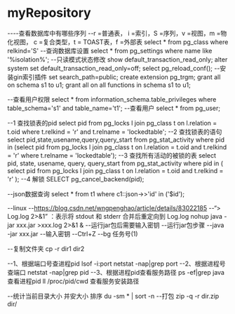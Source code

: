 # myRepository
----查看数据库中有哪些序列 
--r =普通表， i =索引，S =序列，v =视图，m =物化视图， c =复合类型，t = TOAST表，f =外部表 
select * from pg_class where relkind='S' 
--查询数据库设置
select * from pg_settings where name like '%isolation%';
--只读模式状态修改
show default_transaction_read_only;
alter system set default_transaction_read_only=off;
select pg_reload_conf();
--安装gin索引插件
set search_path=public;
create extension pg_trgm;
grant all on schema s1 to u1;
grant all on all functions in schema s1 to u1;

--查看用户权限
select * from information_schema.table_privileges where table_schema='s1' and table_name='t1';
--查看用户
select * from pg_user;

--1 查找锁表的pid
select pid from pg_locks l join pg_class t on l.relation = t.oid where t.relkind = 'r' and t.relname = 'lockedtable';
--2 查找锁表的语句
select pid,state,usename,query,query_start from pg_stat_activity where pid in (select pid from pg_locks l join pg_class t on l.relation = t.oid and t.relkind = 'r' where t.relname = 'lockedtable');
--3 查找所有活动的被锁的表
select pid, state, usename, query, query_start 
from pg_stat_activity 
where pid in (
  select pid from pg_locks l 
  join pg_class t on l.relation = t.oid 
  and t.relkind = 'r' 
);
--4 解锁
SELECT pg_cancel_backend(pid);

--json数据查询
select * from t1 where c1::json->>'id' in ('$id');

--linux
--https://blog.csdn.net/wngpenghao/article/details/83022185
--“> Log.log 2>&1” ：表示将 stdout 和 stderr 合并后重定向到 Log.log
nohup java -jar xxx.jar >xxx.log 2>&1 &
--运行jar包后需要输入密钥
--运行jar包步骤
--java -jar xxx.jar
--输入密钥
--Ctrl+Z
--bg 任务号(1) 

--复制文件夹
cp -r dir1 dir2

--1、根据端口号查进程pid
lsof -i:port
netstat -nap|grep port
--2、根据进程号查端口
netstat -nap|grep pid
--3、根据进程pid查看服务路径
ps -ef|grep java 查看进程pid
ll /proc/pid/cwd 查看服务安装路径

--统计当前目录大小 并安大小 排序
du -sm * | sort -n 
--打包
zip -q -r dir.zip dir/

